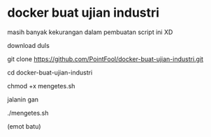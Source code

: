 # docker buat ujian industri
masih banyak kekurangan dalam pembuatan script ini XD

download duls

  git clone https://github.com/PointFool/docker-buat-ujian-industri.git
  
  cd docker-buat-ujian-industri
  
  chmod +x mengetes.sh

jalanin gan

  ./mengetes.sh
  
  (emot batu)
